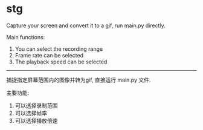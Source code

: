 # stg
Capture your screen and convert it to a gif, run main.py directly.

Main functions:
1. You can select the recording range
2. Frame rate can be selected
3. The playback speed can be selected

---

捕捉指定屏幕范围内的图像并转为gif, 直接运行 main.py 文件.

主要功能:
1. 可以选择录制范围
2. 可以选择帧率
3. 可以选择播放倍速
